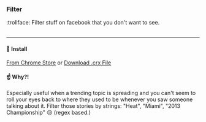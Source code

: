 ### Filter

:trollface: Filter stuff on facebook that you don't want to see.
<br /><br />

---

#### :wrench: Install

[From Chrome Store](https://chrome.google.com/webstore/detail/filter/ongmpdiioadbiooegapnhbfglmaacpcd) or [Download .crx File](http://goo.gl/9V55p)

#### :point_up: Why?!

Especially useful when a trending topic is spreading and you can't seem to roll your eyes back to where they used to be whenever you saw someone talking about it. Filter those stories by strings: "Heat", "Miami", "2013 Championship" :unamused: (regex based.)
